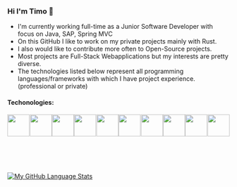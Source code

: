 ### Hi I'm Timo 👋

<ul>
<li>I'm currently working full-time as a Junior Software Developer with focus on Java, SAP, Spring MVC</li>
<li>On this GitHub I like to work on my private projects mainly with Rust.</li>
<li>I also would like to contribute more often to Open-Source projects.</li>
<li>Most projects are Full-Stack Webapplications but my interests are pretty diverse.</li>
<li>The technologies listed below represent all programming languages/frameworks with which I have project experience. (professional or private)</li>
</ul>

#### Techonologies:
<div style="display: flex; justify-content: space-around; align-items: center" markdown="1">
  <img  src="https://user-images.githubusercontent.com/25181517/192599922-3a8ceb1c-ff1d-40bc-b73c-99ea1182d8ad.png" width="50" height="50"/>
  <img  src="https://yew.rs/img/logo.svg" width="50" height="50"/>
  <img  src="https://actix.rs/img/logo.png" width="50" height="50"/>
  <img  src="https://github.com/marwin1991/profile-technology-icons/assets/76662862/dbbc299a-8356-45e4-9d2e-a6c21b4569cf" width="50" height="50"/>
  <img  src="https://user-images.githubusercontent.com/25181517/117447155-6a868a00-af3d-11eb-9cfe-245df15c9f3f.png" width="50" height="50"/>
  <img  src="https://user-images.githubusercontent.com/25181517/117448124-a2da9800-af3e-11eb-85d2-bd1b69b65603.png" width="50" height="50"/>
  <img  src="https://user-images.githubusercontent.com/25181517/183890595-779a7e64-3f43-4634-bad2-eceef4e80268.png" width="50" height="50"/>
  <img  src="https://user-images.githubusercontent.com/25181517/183890598-19a0ac2d-e88a-4005-a8df-1ee36782fde1.png" width="50" height="50"/>
  <img  src="https://user-images.githubusercontent.com/25181517/117201156-9a724800-adec-11eb-9a9d-3cd0f67da4bc.png" width="50" height="50"/>
  <img  src="https://user-images.githubusercontent.com/25181517/117201470-f6d56780-adec-11eb-8f7c-e70e376cfd07.png" width="50" height="50"/>  
</div>
<br />
<br />
<br />
<br />

[![My GitHub Language Stats](https://github-readme-stats.vercel.app/api/top-langs/?username=TimoCak&langs_count=7&theme=tokyonight)]()
